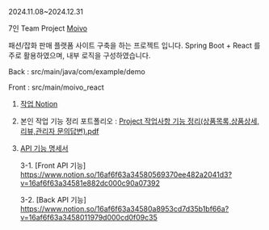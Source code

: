 2024.11.08~2024.12.31 

7인 Team Project [ Moivo ](https://moivo.shop/)

패션/잡화 판매 플랫폼 사이트 구축을 하는 프로젝트 입니다.
Spring Boot + React 를 주로 활용하였으며, 내부 로직을 구성하였습니다.


Back : src/main/java/com/example/demo

Front : src/main/moivo_react



1. [작업 Notion](https://www.notion.so/9th-Final-Project-135f6f63a3458053a023ed534c877959?pvs=4)


2. 본인 작업 기능 정리 포트폴리오 : [Project 작업사항 기능 정리(상품목록,상품상세,리뷰,관리자 문의답변).pdf](https://github.com/user-attachments/files/18271755/Project.pdf)


3. [API 기능 명세서](https://www.notion.so/API-_-16af6f63a3458094999ff47494cc97e4)

   3-1. [Front API 기능]
   https://www.notion.so/16af6f63a34580569370ee482a2041d3?v=16af6f63a34581e882dc000c90a07392

   3-2. [Back API 기능]
   https://www.notion.so/16af6f63a34580a8953cd7d35b1bf66a?v=16af6f63a3458011979d000cd0f09c35









   



